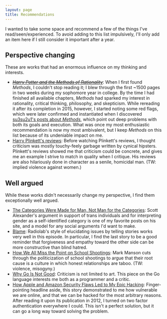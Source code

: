 ```yaml
---
layout: page
title: Recommendations
---
```


I wanted to take some space and recommend a few of the things I've
read/seen/experienced. To avoid adding to this list impulsively, I'll only add
an item here if I still consider it important after a year.

## Perspective changing

These are works that had an enormous influence on my thinking and interests.

* ~~[_Harry Potter and the Methods of Rationality_][methods]~~: When I first
  found _Methods_, I couldn't stop reading it; I blew through the first ~1500
  pages in two weeks during my sophomore year in college. By the time I had
  finished all available chapters, _Methods_ had sparked my interest in
  rationality, critical thinking, philosophy, and skepticism. While rereading it
  after its completion in 2015, however, I started noting some red flags, which
  were later confirmed and instantiated when I discovered [su3su2u1's posts
  about _Methods_][su3su2u1_methods_posts], which point out deep problems with
  both its goals and execution. What was once my most enthusiastic
  recommendation is now my most ambivalent, but I keep _Methods_ on this list
  because of its undeniable impact on me.
* [Harry Plinkett's reviews][youtube_plinkett_playlist]: Before watching
  Plinkett's reviews, I thought criticism was mostly touchy-feely garbage
  written by cynical hipsters. Plinkett's reviews showed me that criticism could
  be concrete, and gives me an example I strive to match in quality when I
  critique. His reviews are also hilariously done in character as a senile,
  homicidal man. (TW: implied violence against women.)

## Well argued

While these works didn't necessarily change my perspective, I find them
exceptionally well argued.

* [The Categories Were Made for Man, Not Man for the Categories][ssc_trans]:
  Scott Alexander's argument in support of trans individuals and for
  interpreting gender as a self-identified category is one of my favorite posts
  on his site, and a model for any social arguments I'd want to make.
* [Blame][radiolab_blame]: Radiolab's style of elucidating issues by telling
  stories works very well in this episode. In particular, I find the last story
  to be a good reminder that forgiveness and empathy toward the other side can
  be more constructive than blind hatred.
* [How We All Miss the Point on School Shootings][mark_manson_school_shootings]:
  Mark Manson cuts through the politicization of school shootings to argue that
  their root cause is a culture in which honest relationships are taboo. (TW:
  violence, misogyny.)
* [Why Go Is Not Good][why_go_is_not_good]: Criticism is not limited to art.
  This piece on the Go language interests me both as a programmer and a critic.
* [How Apple and Amazon Security Flaws Led to My Epic
  Hacking][wired_mat_honan_hacking]: Finger-pointing headline aside, this story
  demonstrated to me how vulnerable we are online, and that we can be hacked for
  the most arbitrary reasons. After reading it upon its publication in 2012, I
  turned on two factor authentication everywhere I could. This isn't a perfect
  solution, but it can go a long way toward solving the problem.

[methods]: hpmor.com
[youtube_plinkett_playlist]: https://www.youtube.com/watch?v=FxKtZmQgxrI&list=PLWXQdJ1_d0vSgPFQEaxS9lYDIGwxM6p2B
[su3su2u1_methods_posts]: http://su3su2u1.tumblr.com/tagged/Hariezer-Yudotter/chrono
[ssc_trans]: http://slatestarcodex.com/2014/11/21/the-categories-were-made-for-man-not-man-for-the-categories/
[radiolab_blame]: http://www.radiolab.org/story/317421-blame/
[mark_manson_school_shootings]: http://markmanson.net/school-shootings
[why_go_is_not_good]: http://yager.io/programming/go.html
[wired_mat_honan_hacking]: http://www.wired.com/2012/08/apple-amazon-mat-honan-hacking/
